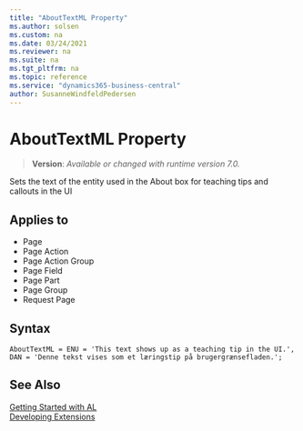 ```yaml
---
title: "AboutTextML Property"
ms.author: solsen
ms.custom: na
ms.date: 03/24/2021
ms.reviewer: na
ms.suite: na
ms.tgt_pltfrm: na
ms.topic: reference
ms.service: "dynamics365-business-central"
author: SusanneWindfeldPedersen
---
```

[//]: # (START>DO_NOT_EDIT)
[//]: # (IMPORTANT:Do not edit any of the content between here and the END>DO_NOT_EDIT.)
[//]: # (Any modifications should be made in the .xml files in the ModernDev repo.)
# AboutTextML Property
> **Version**: _Available or changed with runtime version 7.0._

Sets the text of the entity used in the About box for teaching tips and callouts in the UI

## Applies to
-   Page
-   Page Action
-   Page Action Group
-   Page Field
-   Page Part
-   Page Group
-   Request Page

[//]: # (IMPORTANT: END>DO_NOT_EDIT)

## Syntax

```al
AboutTextML = ENU = 'This text shows up as a teaching tip in the UI.', DAN = 'Denne tekst vises som et læringstip på brugergrænsefladen.';
```

## See Also  
[Getting Started with AL](../devenv-get-started.md)  
[Developing Extensions](../devenv-dev-overview.md)  